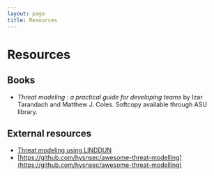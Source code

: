 ```yaml
---
layout: page
title: Resources
---
```


# Resources

## Books
- *Threat modeling : a practical guide for developing teams* by Izar Tarandach and Matthew J.  Coles. Softcopy available through ASU library.


## External resources
- [Threat modeling using LINDDUN](https://www.linddun.org)
- [https://github.com/hysnsec/awesome-threat-modelling](https://github.com/hysnsec/awesome-threat-modelling)
